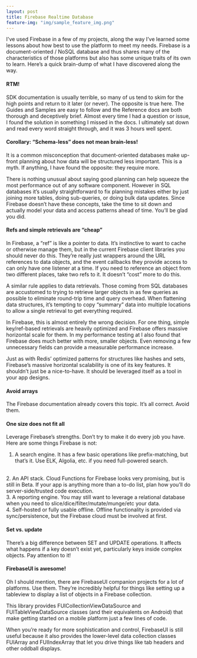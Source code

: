 ```yaml
---
layout: post
title: Firebase Realtime Database
feature-img: "img/sample_feature_img.png"
---
```

I've used Firebase in a few of my projects, along the way I’ve learned some lessons about how best to use the platform to meet my needs. Firebase is a document-oriented / NoSQL database and thus shares many of the characteristics of those platforms but also has some unique traits of its own to learn. Here’s a quick brain-dump of what I have discovered along the way.

<h4><strong>RTM!</strong></h4>
SDK documentation is usually terrible, so many of us tend to skim for the high points and return to it later (or never).
The opposite is true here. The Guides and Samples are easy to follow and the Reference docs are both thorough and deceptively brief. Almost every time I had a question or issue, I found the solution in something I missed in the docs. I ultimately sat down and read every word straight through, and it was 3 hours well spent.


<h4><strong>Corollary: “Schema-less” does not mean brain-less! </strong></h4>

It is a common misconception that document-oriented databases make up-front planning about how data will be structured less important. This is a myth. If anything, I have found the opposite: they require more.

There is nothing unusual about saying good planning can help squeeze the most performance out of any software component. However in SQL databases it’s usually straightforward to fix planning mistakes either by just joining more tables, doing sub-queries, or doing bulk data updates. Since Firebase doesn’t have these concepts, take the time to sit down and actually model your data and access patterns ahead of time. You’ll be glad you did.

<h4><strong>Refs and simple retrievals are “cheap”</strong></h4>
In Firebase, a “ref” is like a pointer to data. It’s instinctive to want to cache or otherwise manage them, but in the current Firebase client libraries you should never do this. They’re really just wrappers around the URL references to data objects, and the event callbacks they provide access to can only have one listener at a time. If you need to reference an object from two different places, take two refs to it. It doesn’t “cost” more to do this.

A similar rule applies to data retrievals. Those coming from SQL databases are accustomed to trying to retrieve larger objects in as few queries as possible to eliminate round-trip time and query overhead. When flattening data structures, it’s tempting to copy “summary” data into multiple locations to allow a single retrieval to get everything required.

In Firebase, this is almost entirely the wrong decision. For one thing, simple key/ref-based retrievals are heavily optimized and Firebase offers massive horizontal scale for them. In my performance testing at I also found that Firebase does much better with more, smaller objects. Even removing a few unnecessary fields can provide a measurable performance increase.

Just as with Redis’ optimized patterns for structures like hashes and sets, Firebase’s massive horizontal scalability is one of its key features. It shouldn’t just be a nice-to-have. It should be leveraged itself as a tool in your app designs.

<h4><strong>Avoid arrays</strong></h4>
The Firebase documentation already covers this topic. It’s all correct. Avoid them.


<h4><strong>One size does not fit all</strong></h4>
Leverage Firebase’s strengths. Don’t try to make it do every job you have. Here are some things Firebase is not:

1. A search engine. It has a few basic operations like prefix-matching, but that’s it. Use ELK, Algolia, etc. if you need full-powered search.
<br/>
2. An API stack. Cloud Functions for Firebase looks very promising, but is still in Beta. If your app is anything more than a to-do list, plan how you’ll do server-side/trusted code execution.
<br/>
3. A reporting engine. You may still want to leverage a relational database when you need to slice/dice/filter/mutate/munge/etc your data.
<br/>
4. Self-hosted or fully usable offline. Offline functionality is provided via sync/persistence, but the Firebase cloud must be involved at first.

<h4><strong>Set vs. update</strong></h4>
There’s a big difference between SET and UPDATE operations. It affects what happens if a key doesn’t exist yet, particularly keys inside complex objects. Pay attention to it!

<h4><strong>FirebaseUI is awesome!</strong></h4>
Oh I should mention, there are FirebaseUI companion projects for a lot of platforms. Use them. They’re incredibly helpful for things like setting up a tableview to display a list of objects in a Firebase collection.

This library provides FUICollectionViewDataSource and FUITableViewDataSource classes (and their equivalents on Android) that make getting started on a mobile platform just a few lines of code.

When you’re ready for more sophistication and control, FirebaseUI is still useful because it also provides the lower-level data collection classes FUIArray and FUIIndexArray that let you drive things like tab headers and other oddball displays.
